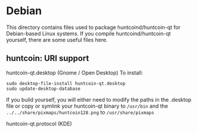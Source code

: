 
Debian
====================
This directory contains files used to package huntcoind/huntcoin-qt
for Debian-based Linux systems. If you compile huntcoind/huntcoin-qt yourself, there are some useful files here.

## huntcoin: URI support ##


huntcoin-qt.desktop  (Gnome / Open Desktop)
To install:

	sudo desktop-file-install huntcoin-qt.desktop
	sudo update-desktop-database

If you build yourself, you will either need to modify the paths in
the .desktop file or copy or symlink your huntcoin-qt binary to `/usr/bin`
and the `../../share/pixmaps/huntcoin128.png` to `/usr/share/pixmaps`

huntcoin-qt.protocol (KDE)

